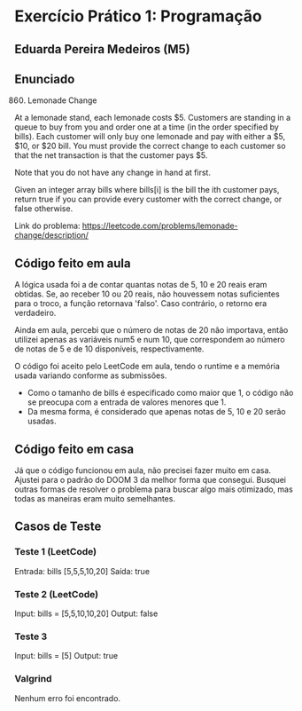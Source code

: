 # Exercício Prático 1: Programação

## Eduarda Pereira Medeiros (M5)

## Enunciado 

860. Lemonade Change

At a lemonade stand, each lemonade costs $5. Customers are standing in a queue to buy from you and order one at a time (in the order specified by bills). Each customer will only buy one lemonade and pay with either a $5, $10, or $20 bill. You must provide the correct change to each customer so that the net transaction is that the customer pays $5.

Note that you do not have any change in hand at first.

Given an integer array bills where bills[i] is the bill the ith customer pays, return true if you can provide every customer with the correct change, or false otherwise.

Link do problema: https://leetcode.com/problems/lemonade-change/description/

## Código feito em aula

A lógica usada foi a de contar quantas notas de 5, 10 e 20 reais eram obtidas.
Se, ao receber 10 ou 20 reais, não houvessem notas suficientes para o troco, a função retornava 'falso'.
Caso contrário, o retorno era verdadeiro.

Ainda em aula, percebi que o número de notas de 20 não importava, então utilizei apenas as variáveis num5 e num 10,
que correspondem ao número de notas de 5 e de 10 disponíveis, respectivamente.

O código foi aceito pelo LeetCode em aula, tendo o runtime e a memória usada variando conforme as submissões.

* Como o tamanho de bills é especificado como maior que 1, o código não se preocupa com a entrada de valores menores que 1.
* Da mesma forma, é considerado que apenas notas de 5, 10 e 20 serão usadas.

## Código feito em casa

Já que o código funcionou em aula, não precisei fazer muito em casa. 
Ajustei para o padrão do DOOM 3 da melhor forma que consegui.
Busquei outras formas de resolver o problema para buscar algo mais otimizado, mas todas as maneiras eram muito semelhantes.

## Casos de Teste

### Teste 1 (LeetCode)

Entrada: bills [5,5,5,10,20]
Saída: true

### Teste 2  (LeetCode)

Input: bills = [5,5,10,10,20]
Output: false

### Teste 3

Input: bills = [5]
Output: true

### Valgrind

Nenhum erro foi encontrado.
